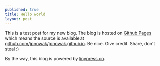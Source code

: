 ```yaml
---
published: true
title: Hello world
layout: post
---
```

This is a test post for my new blog. The blog is hosted on [Github Pages](http://pages.github.com/) which means the source is available at [github.com/jpnowak/jpnowak.github.io](http://github.com/jpnowak/jpnowak.github.io). Be nice. Give credit. Share, don't steal :)

By the way, this blog is powered by [tinypress.co](https://tinypress.co).